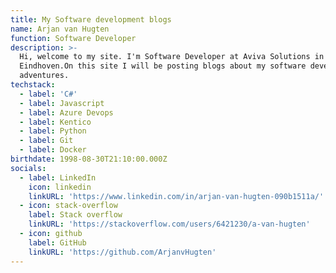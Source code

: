```yaml
---
title: My Software development blogs
name: Arjan van Hugten
function: Software Developer
description: >-
  Hi, welcome to my site. I'm Software Developer at Aviva Solutions in
  Eindhoven.On this site I will be posting blogs about my software development
  adventures.
techstack:
  - label: 'C#'
  - label: Javascript
  - label: Azure Devops
  - label: Kentico
  - label: Python
  - label: Git
  - label: Docker
birthdate: 1998-08-30T21:10:00.000Z
socials:
  - label: LinkedIn
    icon: linkedin
    linkURL: 'https://www.linkedin.com/in/arjan-van-hugten-090b1511a/'
  - icon: stack-overflow
    label: Stack overflow
    linkURL: 'https://stackoverflow.com/users/6421230/a-van-hugten'
  - icon: github
    label: GitHub
    linkURL: 'https://github.com/ArjanvHugten'
---
```

